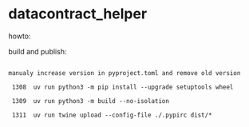 # datacontract_helper

howto:

build and publish:

```

manualy increase version in pyproject.toml and remove old version

 1308  uv run python3 -m pip install --upgrade setuptools wheel

 1309  uv run python3 -m build --no-isolation

 1311  uv run twine upload --config-file ./.pypirc dist/*
 
 ```